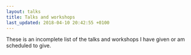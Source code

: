 ```yaml
---
layout: talks
title: Talks and workshops
last_updated: 2018-04-10 20:42:55 +0100
---
```


These is an incomplete list of the talks and workshops I have given or am scheduled to give.
